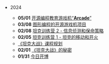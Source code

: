 - 2024

  - **05/01** [开源编程教育游戏机“**Arcade**”](/2024/0501/)
  - **03/08** [图形编程的开源游戏机项目](/2024/0308/)
  - **02/08** [坦克训练营 2 - 信息侦测和保命策略](/2024/0208/)
  - **02/05** [坦克训练营 1 - 坦克的移动和开火](/2024/0205-2/)
  - [《坦克大战》课程规划](/2024/0205-1/)
  - **02/01** [《坦克大战》的秘密](/2024/0201/)
  - **01/31** [今日开博](/2024/0131/)

